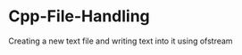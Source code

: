 Cpp-File-Handling
=================
Creating a new text file and writing text into it using ofstream
